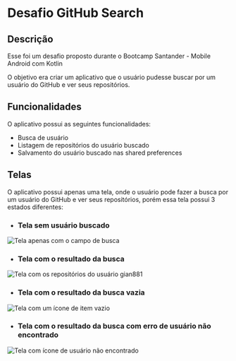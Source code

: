 # Desafio GitHub Search

## Descrição

Esse foi um desafio proposto durante o Bootcamp Santander - Mobile Android com Kotlin

O objetivo era criar um aplicativo que o usuário pudesse buscar por um usuário do GitHub e ver seus repositórios.

## Funcionalidades

O aplicativo possui as seguintes funcionalidades:

- Busca de usuário
- Listagem de repositórios do usuário buscado
- Salvamento do usuário buscado nas shared preferences

## Telas

O aplicativo possui apenas uma tela, onde o usuário pode fazer a busca por um usuário do GitHub e ver seus repositórios, porém essa tela possui 3 estados diferentes:

- ### Tela sem usuário buscado
![Tela apenas com o campo de busca](https://github.com/gian881/desafio-github-search/assets/22121448/19d64801-6dd8-4772-8989-4f00b36ab980)

- ### Tela com o resultado da busca
![Tela com os repositórios do usuário gian881](https://github.com/gian881/desafio-github-search/assets/22121448/853d5103-98ae-41f3-911f-2bcdacef0289)

- ### Tela com o resultado da busca vazia
![Tela com um ícone de item vazio](https://github.com/gian881/desafio-github-search/assets/22121448/f15402e6-5394-420a-a5d5-d71930d836be)

- ### Tela com o resultado da busca com erro de usuário não encontrado
![Tela com ícone de usuário não encontrado](https://github.com/gian881/desafio-github-search/assets/22121448/05d61f4c-7ddd-4607-b43c-598cf2fc5edd)
